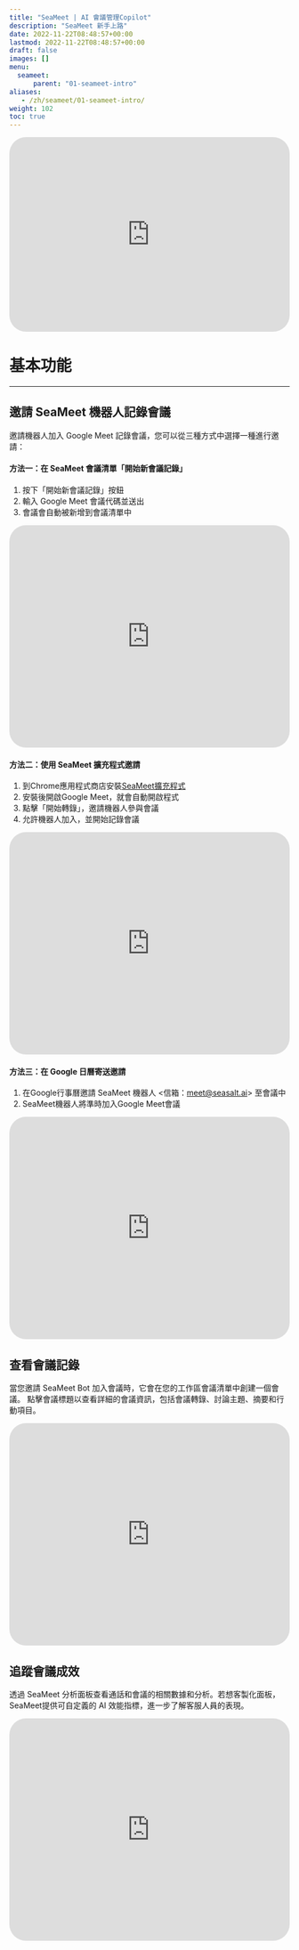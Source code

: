 ```yaml
---
title: "SeaMeet | AI 會議管理Copilot"
description: "SeaMeet 新手上路"
date: 2022-11-22T08:48:57+00:00
lastmod: 2022-11-22T08:48:57+00:00
draft: false
images: []
menu:
  seameet:
      parent: "01-seameet-intro"
aliases:
   - /zh/seameet/01-seameet-intro/
weight: 102
toc: true
---
```



   <iframe width="100%" height="350px" src="https://www.youtube.com/embed/NwXm13WBY44" title="YouTube video player" frameborder="0" allow="accelerometer; autoplay; clipboard-write; encrypted-media; gyroscope; picture-in-picture" allowfullscreen style="border-radius: 30px;"></iframe>

# 基本功能
-------------------
## 邀請 SeaMeet 機器人記錄會議

邀請機器人加入 Google Meet 記錄會議，您可以從三種方式中選擇一種進行邀請：

#### 方法一：在 SeaMeet 會議清單「開始新會議記錄」
1. 按下「開始新會議記錄」按鈕
2. 輸入 Google Meet 會議代碼並送出
3. 會議會自動被新增到會議清單中

  <iframe width="100%" height="400" src="https://www.youtube.com/embed/1rc-QhfNq7w" title="YouTube video player" frameborder="0" allow="accelerometer; autoplay; clipboard-write; encrypted-media; gyroscope; picture-in-picture" allowfullscreen style="border-radius: 30px;"></iframe>


#### 方法二：使用 SeaMeet 擴充程式邀請
1. 到Chrome應用程式商店安裝[SeaMeet擴充程式](https://chrome.google.com/webstore/detail/seameet-ai-meeting-minute/gkkhkniggakfgioeeclbllpihmipkcmn)
2. 安裝後開啟Google Meet，就會自動開啟程式
3. 點擊「開始轉錄」，邀請機器人參與會議
4. 允許機器人加入，並開始記錄會議

  <iframe width="100%" height="400" src="https://www.youtube.com/embed/5P5fOQVtyNc" title="YouTube video player" frameborder="0" allow="accelerometer; autoplay; clipboard-write; encrypted-media; gyroscope; picture-in-picture" allowfullscreen style="border-radius: 30px;"></iframe>


#### 方法三：在 Google 日曆寄送邀請
1. 在Google行事曆邀請 SeaMeet 機器人 <信箱：meet@seasalt.ai> 至會議中
2. SeaMeet機器人將準時加入Google Meet會議


  <iframe width="100%" height="400" src="https://www.youtube.com/embed/nJMyPVeynLU" title="YouTube video player" frameborder="0" allow="accelerometer; autoplay; clipboard-write; encrypted-media; gyroscope; picture-in-picture" allowfullscreen style="border-radius: 30px;"></iframe>


## 查看會議記錄

當您邀請 SeaMeet Bot 加入會議時，它會在您的工作區會議清單中創建一個會議。
點擊會議標題以查看詳細的會議資訊，包括會議轉錄、討論主題、摘要和行動項目。

  <iframe width="100%" height="400" src="https://www.youtube.com/embed/dTeuYbK1IwA" title="YouTube video player" frameborder="0" allow="accelerometer; autoplay; clipboard-write; encrypted-media; gyroscope; picture-in-picture" allowfullscreen style="border-radius: 30px;"></iframe>

## 追蹤會議成效

透過 SeaMeet 分析面板查看通話和會議的相關數據和分析。若想客製化面板，SeaMeet提供可自定義的 AI 效能指標，進一步了解客服人員的表現。

<iframe width="100%" height="400" src="https://www.youtube.com/embed/QdA7l8F6LBk" title="YouTube video player" frameborder="0" allow="accelerometer; autoplay; clipboard-write; encrypted-media; gyroscope; picture-in-picture" allowfullscreen style="border-radius: 30px;"></iframe>